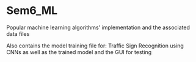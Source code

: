 # Sem6_ML
Popular machine learning algorithms' implementation and the associated data files

Also contains the model training file for:
Traffic Sign Recognition using CNNs
as well as the trained model and the GUI for testing
